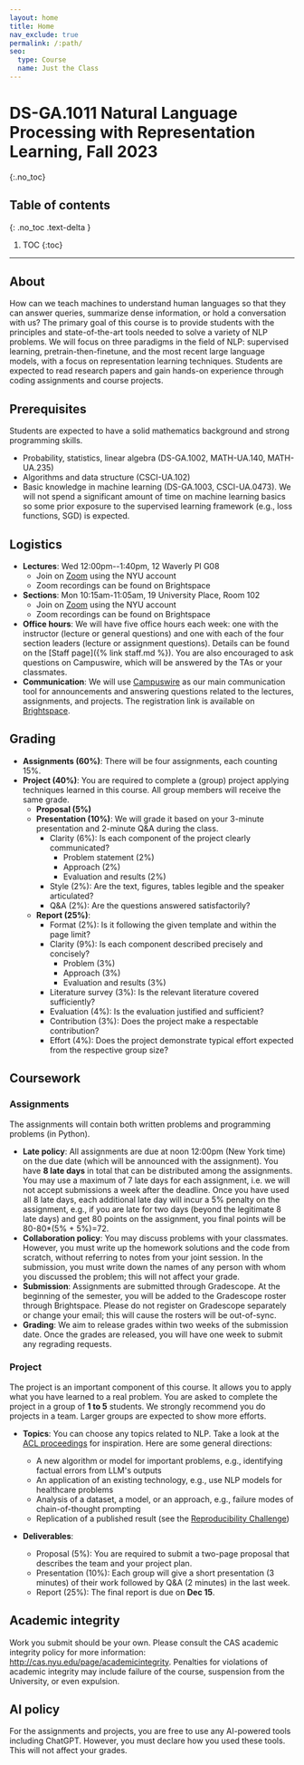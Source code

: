 ```yaml
---
layout: home
title: Home 
nav_exclude: true
permalink: /:path/
seo:
  type: Course
  name: Just the Class
---
```


# DS-GA.1011 Natural Language Processing with Representation Learning, Fall 2023 
{:.no_toc}

## Table of contents
{: .no_toc .text-delta }

1. TOC
{:toc}

---

## About

How can we teach machines to understand human languages so that they can answer queries, summarize dense information, or hold a conversation with us? The primary goal of this course is to provide students with the principles and state-of-the-art tools needed to solve a variety of NLP problems. We will focus on three paradigms in the field of NLP: supervised learning, pretrain-then-finetune, and the most recent large language models, with a focus on representation learning techniques. Students are expected to read research papers and gain hands-on experience through coding assignments and course projects.

## Prerequisites

Students are expected to have a solid mathematics background and strong programming skills.

- Probability, statistics, linear algebra (DS-GA.1002, MATH-UA.140, MATH-UA.235)
- Algorithms and data structure (CSCI-UA.102)
- Basic knowledge in machine learning (DS-GA.1003, CSCI-UA.0473). We will not spend a significant amount of time on machine learning basics so some prior exposure to the supervised learning framework (e.g., loss functions, SGD) is expected.

## Logistics

- **Lectures**: Wed 12:00pm--1:40pm, 12 Waverly Pl G08 
  - Join on [Zoom](https://nyu.zoom.us/j/92498282358) using the NYU account
  - Zoom recordings can be found on Brightspace
- **Sections**: Mon 10:15am-11:05am, 19 University Place, Room 102
  - Join on [Zoom](https://nyu.zoom.us/j/94436115847) using the NYU account
  - Zoom recordings can be found on Brightspace
- **Office hours**: We will have five office hours each week: one with the instructor (lecture or general questions) and one with each of the four section leaders (lecture or assignment questions). Details can be found on the [Staff page]({% link staff.md %}). You are also encouraged to ask questions on Campuswire, which will be answered by the TAs or your classmates.
- **Communication**: We will use [Campuswire](https://campuswire.com/c/GC1A61E84) as our main communication tool for announcements and answering questions related to the lectures, assignments, and projects. The registration link is available on [Brightspace](https://brightspace.nyu.edu/d2l/home/315303).

## Grading

- **Assignments (60%)**: There will be four assignments, each counting 15%.
- **Project (40%)**: You are required to complete a (group) project applying techniques learned in this course. All group members will receive the same grade.
  - **Proposal (5%)**
  - **Presentation (10%)**: We will grade it based on your 3-minute presentation and 2-minute Q&A during the class. 
    - Clarity (6%): Is each component of the project clearly communicated?
      - Problem statement (2%)
      - Approach (2%)
      - Evaluation and results (2%)
    - Style (2%): Are the text, figures, tables legible and the speaker articulated?
    - Q&A (2%): Are the questions answered satisfactorily?
  - **Report (25%)**:
    - Format (2%): Is it following the given template and within the page limit?
    - Clarity (9%): Is each component described precisely and concisely?
      - Problem (3%)
      - Approach (3%)
      - Evaluation and results (3%)
    - Literature survey (3%): Is the relevant literature covered sufficiently?
    - Evaluation (4%): Is the evaluation justified and sufficient?
    - Contribution (3%): Does the project make a respectable contribution?
    - Effort (4%): Does the project demonstrate typical effort expected from the respective group size?

## Coursework
### Assignments
The assignments will contain both written problems and programming problems (in Python).

- **Late policy**: All assignments are due at noon 12:00pm (New York time) on the due date (which will be announced with the assignment). You have **8 late days** in total that can be distributed among the assignments. You may use a maximum of 7 late days for each assignment, i.e. we will not accept submissions a week after the deadline. Once you have used all 8 late days, each additional late day will incur a 5\% penalty on the assignment, e.g., if you are late for two days (beyond the legitimate 8 late days) and get 80 points on the assignment, you final points will be 80-80*(5\% + 5\%)=72.
- **Collaboration policy**: You may discuss problems with your classmates. However, you must write up the homework solutions and the code from scratch, without referring to notes from your joint session. In the submission, you must write down the names of any person with whom you discussed the problem; this will not affect your grade.
- **Submission**: Assignments are submitted through Gradescope. At the beginning of the semester, you will be added to the Gradescope roster through Brightspace. Please do not register on Gradescope separately or change your email; this will cause the rosters will be out-of-sync. 
- **Grading**: We aim to release grades within two weeks of the submission date. Once the grades are released, you will have one week to submit any regrading requests.

### Project
The project is an important component of this course.
It allows you to apply what you have learned to a real problem. You are asked to complete the project in a group of **1 to 5** students. We strongly recommend you do projects in a team. Larger groups are expected to show more efforts. 

- **Topics**: You can choose any topics related to NLP. Take a look at the [ACL proceedings](https://www.aclweb.org/anthology/) for inspiration. Here are some general directions:
  - A new algorithm or model for important problems, e.g., identifying factual errors from LLM's outputs 
  - An application of an existing technology, e.g., use NLP models for healthcare problems 
  - Analysis of a dataset, a model, or an approach, e.g., failure modes of chain-of-thought prompting
  - Replication of a published result (see the [Reproducibility Challenge](https://arxiv.org/pdf/2003.12206.pdf))

- **Deliverables**:
  - Proposal (5%): You are required to submit a two-page proposal that describes the team and your project plan.
  - Presentation (10%): Each group will give a short presentation (3 minutes) of their work followed by Q&A (2 minutes) in the last week.
  - Report (25%): The final report is due on **Dec 15**. 

## Academic integrity
Work you submit should be your own. Please consult the CAS academic integrity policy for more information: http://cas.nyu.edu/page/academicintegrity.  Penalties for violations of academic integrity may include failure of the course, suspension from the University, or even expulsion.

## AI policy
For the assignments and projects, you are free to use any AI-powered tools including ChatGPT. However, you must declare how you used these tools. This will not affect your grades.
